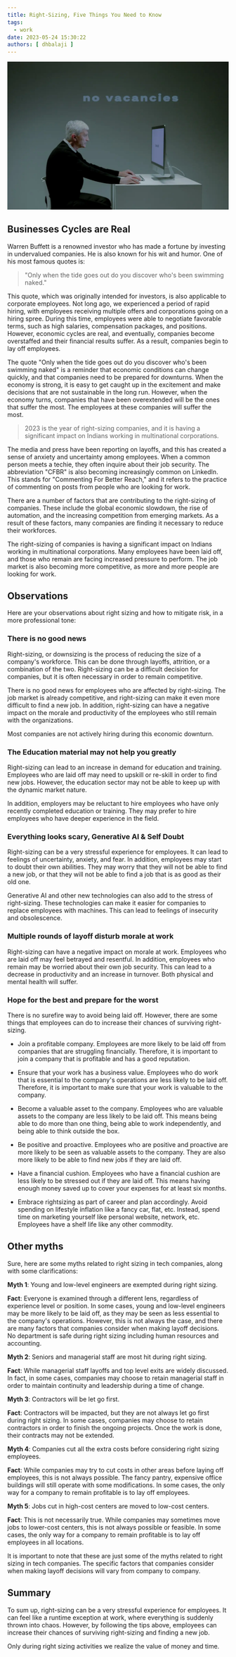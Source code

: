 ```yaml
---
title: Right-Sizing, Five Things You Need to Know
tags:
  - work
date: 2023-05-24 15:30:22
authors: [ dhbalaji ]
---
```


![](../assets/no-vaccancies.webp)

## Businesses Cycles are Real

Warren Buffett is a renowned investor who has made a fortune by investing in undervalued companies. He is also known for
his wit and humor. One of his most famous quotes is:

> "Only when the tide goes out do you discover who's been swimming naked."

This quote, which was originally intended for investors, is also applicable to corporate employees. Not long ago, we
experienced a period of rapid hiring, with employees receiving multiple offers and corporations going on a hiring spree.
During this time, employees were able to negotiate favorable terms, such as high salaries, compensation packages, and
positions. However, economic cycles are real, and eventually, companies become overstaffed and their financial results
suffer. As a result, companies begin to lay off employees.

The quote "Only when the tide goes out do you discover who's been swimming naked" is a reminder that economic conditions
can change quickly, and that companies need to be prepared for downturns. When the economy is strong, it is easy to get
caught up in the excitement and make decisions that are not sustainable in the long run. However, when the economy
turns, companies that have been overextended will be the ones that suffer the most. The employees at these companies
will suffer the most.

> 2023 is the year of right-sizing companies, and it is having a significant impact on Indians working in multinational
> corporations.

The media and press have been reporting on layoffs, and this has created a sense of anxiety and uncertainty among
employees. When a common person meets a techie, they often inquire about their job security. The abbreviation "CFBR" is
also becoming increasingly common on LinkedIn. This stands for "Commenting For Better Reach," and it refers to the
practice of commenting on posts from people who are looking for work.

There are a number of factors that are contributing to the right-sizing of companies. These include the global economic
slowdown, the rise of automation, and the increasing competition from emerging markets. As a result of these factors,
many companies are finding it necessary to reduce their workforces.

The right-sizing of companies is having a significant impact on Indians working in multinational corporations. Many
employees have been laid off, and those who remain are facing increased pressure to perform. The job market is also
becoming more competitive, as more and more people are looking for work.

## Observations

Here are your observations about right sizing and how to mitigate risk, in a more professional tone:

### There is no good news

Right-sizing, or downsizing is the process of reducing the size of a company's workforce. This can be done through
layoffs, attrition, or a combination of the two. Right-sizing can be a difficult decision for companies, but it is often
necessary in order to remain competitive.

There is no good news for employees who are affected by right-sizing. The job market is already competitive, and
right-sizing can make it even more difficult to find a new job. In addition, right-sizing can have a negative impact on
the morale and productivity of the employees who still remain with the organizations.

Most companies are not actively hiring during this economic downturn.

### The Education material may not help you greatly

Right-sizing can lead to an increase in demand for education and training. Employees who are laid off may need to
upskill or re-skill in order to find new jobs. However, the education sector may not be able to keep up with the dynamic
market nature.

In addition, employers may be reluctant to hire employees who have only recently completed education or training. They
may prefer to hire employees who have deeper experience in the field.

### Everything looks scary, Generative AI & Self Doubt

Right-sizing can be a very stressful experience for employees. It can lead to feelings of uncertainty, anxiety, and
fear. In addition, employees may start to doubt their own abilities. They may worry that they will not be able to find a
new job, or that they will not be able to find a job that is as good as their old one.

Generative AI and other new technologies can also add to the stress of right-sizing. These technologies can make it
easier for companies to replace employees with machines. This can lead to feelings of insecurity and obsolescence.

### Multiple rounds of layoff disturb morale at work

Right-sizing can have a negative impact on morale at work. Employees who are laid off may feel betrayed and resentful.
In addition, employees who remain may be worried about their own job security. This can lead to a decrease in
productivity and an increase in turnover. Both physical and mental health will suffer.

### Hope for the best and prepare for the worst

There is no surefire way to avoid being laid off. However, there are some things that employees can do to increase their
chances of surviving right-sizing.

- Join a profitable company. Employees are more likely to be laid off from companies that are struggling financially.
  Therefore, it is important to join a company that is profitable and has a good reputation.

- Ensure that your work has a business value. Employees who do work that is essential to the company's operations are
  less likely to be laid off. Therefore, it is important to make sure that your work is valuable to the company.

- Become a valuable asset to the company. Employees who are valuable assets to the company are less likely to be laid
  off. This means being able to do more than one thing, being able to work independently, and being able to think
  outside the box.

- Be positive and proactive. Employees who are positive and proactive are more likely to be seen as valuable assets to
  the company. They are also more likely to be able to find new jobs if they are laid off.

- Have a financial cushion. Employees who have a financial cushion are less likely to be stressed out if they are laid
  off. This means having enough money saved up to cover your expenses for at least six months.

- Embrace rightsizing as part of career and plan accordingly. Avoid spending on lifestyle inflation like a fancy car,
  flat, etc. Instead, spend time on marketing yourself like personal website, network, etc. Employees have a shelf life
  like any other commodity.

## Other myths

Sure, here are some myths related to right sizing in tech companies, along with some clarifications:

**Myth 1**: Young and low-level engineers are exempted during right sizing.

**Fact**: Everyone is examined through a different lens, regardless of experience level or position. In some cases,
young
and low-level engineers may be more likely to be laid off, as they may be seen as less essential to the company's
operations. However, this is not always the case, and there are many factors that companies consider when making layoff
decisions. No department is safe during right sizing including human resources and accounting.

**Myth 2**: Seniors and managerial staff are most hit during right sizing.

**Fact**: While managerial staff layoffs and top level exits are widely discussed. In fact, in some cases, companies may
choose to retain managerial staff in order to maintain continuity and leadership during a time of change.

**Myth 3**: Contractors will be let go first.

**Fact**: Contractors will be impacted, but they are not always let go first during right sizing. In some cases,
companies may choose to retain
contractors in order to finish the ongoing projects. Once the work is done, their contracts may not be extended.

**Myth 4**: Companies cut all the extra costs before considering right sizing employees.

**Fact**: While companies may try to cut costs in other areas before laying off employees, this is not always possible.
The fancy pantry, expensive office buildings will still operate with some modifications.
In
some cases, the only way for a company to remain profitable is to lay off employees.

**Myth 5**: Jobs cut in high-cost centers are moved to low-cost centers.

**Fact**: This is not necessarily true. While companies may sometimes move jobs to lower-cost centers, this is not
always
possible or feasible. In some cases, the only way for a company to remain profitable is to lay off employees in all
locations.

It is important to note that these are just some of the myths related to right sizing in tech companies. The specific
factors that companies consider when making layoff decisions will vary from company to company.

## Summary

To sum up, right-sizing can be a very stressful experience for employees. It can feel like a runtime exception at work,
where everything is suddenly thrown into chaos. However, by following the tips above, employees can increase their
chances of surviving right-sizing and finding a new job.

Only during right sizing activities we realize the value of money and time.
